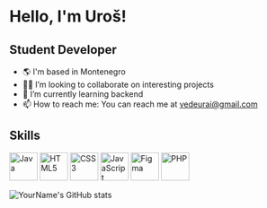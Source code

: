 # Hello, I'm Uroš!

## Student Developer

- 🌎 I'm based in Montenegro
- 👩‍💻 I’m looking to collaborate on interesting projects
- 🌱 I’m currently learning backend
- 📫 How to reach me: You can reach me at vedeurai@gmail.com

## Skills

<img src="https://simpleicons.org/icons/java.svg" alt="Java" width="50" height="50"/>
<img src="https://simpleicons.org/icons/html5.svg" alt="HTML5" width="50" height="50"/>
<img src="https://simpleicons.org/icons/css3.svg" alt="CSS3" width="50" height="50"/>
<img src="https://simpleicons.org/icons/javascript.svg" alt="JavaScript" width="50" height="50"/>
<img src="https://simpleicons.org/icons/figma.svg" alt="Figma" width="50" height="50"/>
<img src="https://simpleicons.org/icons/php.svg" alt="PHP" width="50" height="50"/>




![YourName's GitHub stats](https://github-readme-stats.vercel.app/api?username=Uros-Katanic&show_icons=true&theme=radical)
